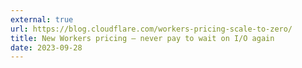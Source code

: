 ```yaml
---
external: true
url: https://blog.cloudflare.com/workers-pricing-scale-to-zero/
title: New Workers pricing — never pay to wait on I/O again
date: 2023-09-28
---
```

